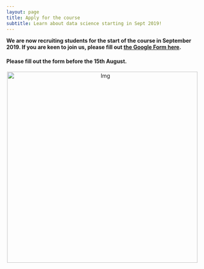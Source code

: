 ```yaml
---
layout: page
title: Apply for the course
subtitle: Learn about data science starting in Sept 2019!
---
```


__We are now recruiting students for the start of the course in September 2019. If you are keen to join us, please fill out <a href="https://docs.google.com/forms/d/e/1FAIpQLSdy84q8WVpHhBGur5sC8uX37pjlygmaw3hT7BmucnsMpuQTgw/viewform" target="_blank">the Google Form here</a>.__

#### Please fill out the form before the 15th August.

<center> <img src="{{ site.baseurl }}/img/Coding-Club-collage.jpg" alt="Img" style="width: 500px;"/> </center>
